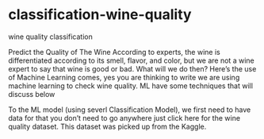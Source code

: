 # classification-wine-quality
wine quality classification

Predict the Quality of The Wine
According to experts, the wine is differentiated according to its smell, flavor, and color, but we are not a wine expert to say that wine is good or bad. What will we do then? Here’s the use of Machine Learning comes, yes you are thinking to write we are using machine learning to check wine quality. ML have some techniques that will discuss below

To the ML model (using severl Classification Model), we first need to have data for that you don’t need to go anywhere just click here for the wine quality dataset. This dataset was picked up from the Kaggle.
